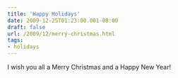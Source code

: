 ```yaml
---
title: 'Happy Holidays'
date: 2009-12-25T01:23:00.001-08:00
draft: false
url: /2009/12/merry-christmas.html
tags: 
- holidays
---
```


I wish you all a Merry Christmas and a Happy New Year!